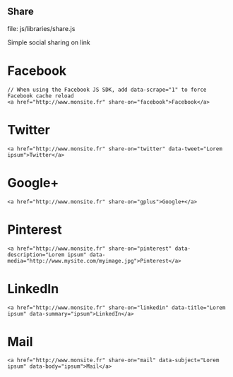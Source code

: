 Share
-----------
   
file:  js/libraries/share.js
   
Simple social sharing on link

# Facebook
   
    // When using the Facebook JS SDK, add data-scrape="1" to force Facebook cache reload
    <a href="http://www.monsite.fr" share-on="facebook">Facebook</a>
   
# Twitter   
   
    <a href="http://www.monsite.fr" share-on="twitter" data-tweet="Lorem ipsum">Twitter</a>
   
# Google+   
   
    <a href="http://www.monsite.fr" share-on="gplus">Google+</a>
   
# Pinterest   
   
    <a href="http://www.monsite.fr" share-on="pinterest" data-description="Lorem ipsum" data-media="http://www.mysite.com/myimage.jpg">Pinterest</a>
   
# LinkedIn   
   
    <a href="http://www.monsite.fr" share-on="linkedin" data-title="Lorem ipsum" data-summary="ipsum">LinkedIn</a>
   
# Mail   
   
    <a href="http://www.monsite.fr" share-on="mail" data-subject="Lorem ipsum" data-body="ipsum">Mail</a>